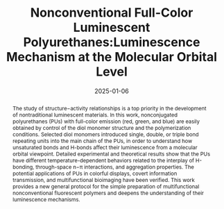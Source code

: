 ---
title: "Nonconventional Full-Color Luminescent Polyurethanes:Luminescence Mechanism at the Molecular Orbital Level"
authors:
- Jiang Nan
- Ya-Jie Meng
- Xin Pu
- Chang-Yi Zhu
- Shu-Han Tan
- Yan-Hong Xu
- You-Liang Zhu
- Jia-Wei Xu
- Martin R Bryce
date: "2025-01-06"
doi: "10.1021/acsmaterialslett.4c02100"
publication_types: ["期刊文章"]
publication: "ACS Materials Letters"
publication_short: "ACS Materials Lett. 2025,1,7,24-31"
abstract: "
<!--more-->
The study of structure−activity relationships is a top  priority in the development of nontraditional luminescent materials. In  this work, nonconjugated polyurethanes (PUs) with full-color emission  (red, green, and blue) are easily obtained by control of the diol  monomer structure and the polymerization conditions. Selected diol  monomers introduced single, double, or triple bond repeating units into  the main chain of the PUs, in order to understand how unsaturated bonds  and H-bonds affect their luminescence from a molecular orbital  viewpoint. Detailed experimental and theoretical results show that the  PUs have different temperature-dependent behaviors related to the  interplay of H-bonding, through-space n−π interactions, and aggregation  properties. The potential applications of PUs in colorful displays,  covert information transmission, and multifunctional bioimaging have  been verified. This work provides a new general protocol for the simple  preparation of multifunctional nonconventional fluorescent polymers and  deepens the understanding of their luminescence mechanisms."
url_pdf: "https://doi.org/10.1021/acsmaterialslett.4c02100"
---